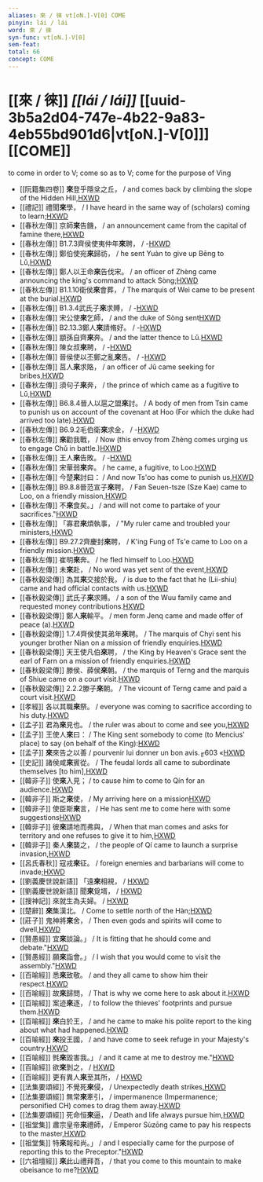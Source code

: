 ```yaml
---
aliases: 來 / 徠 vt[oN.]-V[0] COME
pinyin: lái / lái
word: 來 / 徠
syn-func: vt[oN.]-V[0]
sem-feat: 
total: 66
concept: COME 
---
```

# [[來 / 徠]] *[[lái / lái]]*  [[uuid-3b5a2d04-747e-4b22-9a83-4eb55bd901d6|vt[oN.]-V[0]]] [[COME]]
to come in order to V; come so as to V; come for the purpose of Ving
 - [[阮籍集四卷]] **來**登乎隱坌之丘， / and comes back by climbing the slope of the Hidden Hill,[HXWD](https://hxwd.org/textview.html?location=CH2b1558_CHANT_003-31a.11)
 - [[禮記]] 禮聞**來**學， / I have heard in the same way of (scholars) coming to learn;[HXWD](https://hxwd.org/textview.html?location=KR1d0052_tls_001-5a.20)
 - [[春秋左傳]] 京師**來**告饑， / an announcement came from the capital of famine there,[HXWD](https://hxwd.org/textview.html?location=KR1e0001_tls_001-121a.3)
 - [[春秋左傳]] B1.7.3齊侯使夷仲年**來**聘， / -[HXWD](https://hxwd.org/textview.html?location=KR1e0001_tls_001-133a.2)
 - [[春秋左傳]] 鄭伯使宛**來**歸祊， / he sent Yuàn to give up Bēng to Lǔ,[HXWD](https://hxwd.org/textview.html?location=KR1e0001_tls_001-151a.6)
 - [[春秋左傳]] 鄭人以王命**來**告伐宋。 / an officer of Zhèng came announcing the king's command to attack Sòng;[HXWD](https://hxwd.org/textview.html?location=KR1e0001_tls_001-172a.1)
 - [[春秋左傳]] B1.1.10衛侯**來**會葬， / The marquis of Weì came to be present at the burial.[HXWD](https://hxwd.org/textview.html?location=KR1e0001_tls_001-29a.2)
 - [[春秋左傳]] B1.3.4武氏子**來**求賻， / -[HXWD](https://hxwd.org/textview.html?location=KR1e0001_tls_001-65a.2)
 - [[春秋左傳]] 宋公使**來**乞師， / and the duke of Sòng sent[HXWD](https://hxwd.org/textview.html?location=KR1e0001_tls_001-84a.4)
 - [[春秋左傳]] B2.13.3鄭人**來**請脩好。 / -[HXWD](https://hxwd.org/textview.html?location=KR1e0001_tls_002-201a.1)
 - [[春秋左傳]] 顓孫自齊**來**奔。 / and the latter thence to Lǔ.[HXWD](https://hxwd.org/textview.html?location=KR1e0001_tls_003-244a.1)
 - [[春秋左傳]] 陳女叔**來**聘， / -[HXWD](https://hxwd.org/textview.html?location=KR1e0001_tls_003-288a.3)
 - [[春秋左傳]] 晉侯使以丕鄭之亂**來**告。 / -[HXWD](https://hxwd.org/textview.html?location=KR1e0001_tls_005-180a.1)
 - [[春秋左傳]] 莒人**來**求賂， / an officer of Jǔ came seeking for bribes,[HXWD](https://hxwd.org/textview.html?location=KR1e0001_tls_005-18a.3)
 - [[春秋左傳]] 須句子**來**奔， / the prince of which came as a fugitive to Lǔ,[HXWD](https://hxwd.org/textview.html?location=KR1e0001_tls_005-334a.9)
 - [[春秋左傳]] B6.8.4晉人以扈之盟**來**討。 / A body of men from Tsin came to punish us on account of the covenant at Hoo (For which the duke had arrived too late).[HXWD](https://hxwd.org/textview.html?location=KR1e0001_tls_006-161a.2)
 - [[春秋左傳]] B6.9.2毛伯衛**來**求金， / -[HXWD](https://hxwd.org/textview.html?location=KR1e0001_tls_006-182a.2)
 - [[春秋左傳]] **來**勸我戰， / Now (this envoy from Zhèng comes urging us to engage Chǔ in battle.)[HXWD](https://hxwd.org/textview.html?location=KR1e0001_tls_007-233a.58)
 - [[春秋左傳]] 王人**來**告敗。 / -[HXWD](https://hxwd.org/textview.html?location=KR1e0001_tls_008-14a.1)
 - [[春秋左傳]] 宋華弱**來**奔。 / he came, a fugitive, to Loo.[HXWD](https://hxwd.org/textview.html?location=KR1e0001_tls_009-128a.1)
 - [[春秋左傳]] 今楚**來**討曰： / And now Ts'oo has come to punish us,[HXWD](https://hxwd.org/textview.html?location=KR1e0001_tls_009-181a.15)
 - [[春秋左傳]] B9.8.8晉范宣子**來**聘， / Fan Seuen-tsze (Sze Kae) came to Loo, on a friendly mission,[HXWD](https://hxwd.org/textview.html?location=KR1e0001_tls_009-183a.2)
 - [[春秋左傳]] 不**來**食矣。」 / and will not come to partake of your sacrifices."[HXWD](https://hxwd.org/textview.html?location=KR1e0001_tls_009-472a.16)
 - [[春秋左傳]] 「寡君**來**煩執事， / "My ruler came and troubled your ministers,[HXWD](https://hxwd.org/textview.html?location=KR1e0001_tls_009-654a.5)
 - [[春秋左傳]] B9.27.2齊慶封**來**聘， / K'ing Fung of Ts'e came to Loo on a friendly mission.[HXWD](https://hxwd.org/textview.html?location=KR1e0001_tls_009-671a.2)
 - [[春秋左傳]] 崔明**來**奔。 / he fled himself to Loo.[HXWD](https://hxwd.org/textview.html?location=KR1e0001_tls_009-688a.34)
 - [[春秋左傳]] 未**來**赴， / No word was yet sent of the event,[HXWD](https://hxwd.org/textview.html?location=KR1e0001_tls_009-719a.4)
 - [[春秋穀梁傳]] 為其**來**交接於我， / is due to the fact that he (Lii-shiu) came and had official contacts with us.[HXWD](https://hxwd.org/textview.html?location=KR1e0008_tls_001-14a.9)
 - [[春秋穀梁傳]] 武氏子**來**求賻。 / a son of the Wuu family came and requested money contributions.[HXWD](https://hxwd.org/textview.html?location=KR1e0008_tls_001-23a.3)
 - [[春秋穀梁傳]] 鄭人**來**輸平。 / men form Jenq came and made offer of peace (a).[HXWD](https://hxwd.org/textview.html?location=KR1e0008_tls_001-45a.3)
 - [[春秋穀梁傳]] 1.7.4齊侯使其弟年**來**聘。 / The marquis of Chyi sent his younger brother Nian on a mission of friendly enquiries.[HXWD](https://hxwd.org/textview.html?location=KR1e0008_tls_001-53a.2)
 - [[春秋穀梁傳]] 天王使凡伯**來**聘， / the King by Heaven's Grace sent the earl of Farn on a mission of friendly enquiries.[HXWD](https://hxwd.org/textview.html?location=KR1e0008_tls_001-55a.2)
 - [[春秋穀梁傳]] 滕侯、薛侯**來**朝。 / the marquis of Terng and the marquis of Shiue came on a court visit.[HXWD](https://hxwd.org/textview.html?location=KR1e0008_tls_001-83a.3)
 - [[春秋穀梁傳]] 2.2.2滕子**來**朝。 / The vicount of Terng came and paid a court visit.[HXWD](https://hxwd.org/textview.html?location=KR1e0008_tls_002-10a.2)
 - [[孝經]] 各以其職**來**祭。 / everyone was coming to sacrifice according to his duty.[HXWD](https://hxwd.org/textview.html?location=KR1f0001_tls_009-1a.19)
 - [[孟子]] 君為**來**見也。 / the ruler was about to come and see you,[HXWD](https://hxwd.org/textview.html?location=KR1h0001_tls_002-77a.4)
 - [[孟子]] 王使人**來**曰： / The King sent somebody to come (to Mencius' place) to say (on behalf of the King):[HXWD](https://hxwd.org/textview.html?location=KR1h0001_tls_004-2a.3)
 - [[孟子]] **來**來告之以善 / pourvenir lui donner un bon avis.╓603 «[HXWD](https://hxwd.org/textview.html?location=KR1h0001_tls_012-56a.8)
 - [[史記]] 諸侯咸**來**賓從。 / The feudal lords all came to subordinate themselves [to him],[HXWD](https://hxwd.org/textview.html?location=KR2a0001_tls_001-3a.9)
 - [[韓非子]] 使**來**入見； / to cause him to come to Qín for an audience.[HXWD](https://hxwd.org/textview.html?location=KR3c0005_tls_002-19a.6)
 - [[韓非子]] 斯之**來**使， / My arriving here on a mission[HXWD](https://hxwd.org/textview.html?location=KR3c0005_tls_002-29a.2)
 - [[韓非子]] 使臣斯**來**言， / He has sent me to come here with some suggestions[HXWD](https://hxwd.org/textview.html?location=KR3c0005_tls_002-34a.9)
 - [[韓非子]] 彼**來**請地而弗與， / When that man comes and asks for territory and one refuses to give it to him,[HXWD](https://hxwd.org/textview.html?location=KR3c0005_tls_010-47a.7)
 - [[韓非子]] 秦人**來**襲之， / the people of Qí came to launch a surprise invasion,[HXWD](https://hxwd.org/textview.html?location=KR3c0005_tls_032-141a.10)
 - [[呂氏春秋]] 寇戎**來**征。 / foreign enemies and barbarians will come to invade;[HXWD](https://hxwd.org/textview.html?location=KR3j0009_tls_002-9a.5)
 - [[劉義慶世說新語]] 「遠**來**相視，
                     / [HXWD](https://hxwd.org/textview.html?location=KR3l0002_tls_001-9a.12)
 - [[劉義慶世說新語]] 聞**來**覓壻，
                     / [HXWD](https://hxwd.org/textview.html?location=KR3l0002_tls_006-19a.12)
 - [[搜神記]] 來就生為夫婦。 / [HXWD](https://hxwd.org/textview.html?location=KR3l0099_tls_016-21a.11)
 - [[楚辭]] **來**集漢北。 / Come to settle north of the Hàn;[HXWD](https://hxwd.org/textview.html?location=KR4a0001_tls_004-21a.4)
 - [[莊子]] 鬼神將**來**舍， / Then even gods and spirits will come to dwell,[HXWD](https://hxwd.org/textview.html?location=KR5c0126_tls_004-6a.47)
 - [[賢愚經]] 宜**來**談論。」 / It is fitting that he should come and debate."[HXWD](https://hxwd.org/textview.html?location=KR6b0059_T_010-0420b.20)
 - [[賢愚經]] 願**來**詣會。」 / I wish that you would come to visit the assembly."[HXWD](https://hxwd.org/textview.html?location=KR6b0059_T_010-0420b.25)
 - [[百喻經]] 悉**來**致敬。 / and they all came to show him their respect.[HXWD](https://hxwd.org/textview.html?location=KR6b0066_T_001-0544c.35)
 - [[百喻經]] 故**來**歸問， / That is why we come here to ask about it.[HXWD](https://hxwd.org/textview.html?location=KR6b0066_T_001-0546a.48)
 - [[百喻經]] 案迹**來**逐， / to follow the thieves' footprints and pursue them.[HXWD](https://hxwd.org/textview.html?location=KR6b0066_T_003-0552c.73)
 - [[百喻經]] **來**白於王， / and he came to make his polite report to the king about what had happened.[HXWD](https://hxwd.org/textview.html?location=KR6b0066_T_003-0553a.53)
 - [[百喻經]] **來**投王國， / and have come to seek refuge in your Majesty's country.[HXWD](https://hxwd.org/textview.html?location=KR6b0066_T_003-0553a.9)
 - [[百喻經]] 毿**來**毀害我。」 / and it came at me to destroy me."[HXWD](https://hxwd.org/textview.html?location=KR6b0066_T_004-0555c.20)
 - [[百喻經]] 欲**來**剝之， / [HXWD](https://hxwd.org/textview.html?location=KR6b0066_T_004-0556a.49)
 - [[百喻經]] 更有異人**來**至其所， / [HXWD](https://hxwd.org/textview.html?location=KR6b0066_T_004-0557a.8)
 - [[法集要頌經]] 不覺死**來**侵， / Unexpectedly death strikes,[HXWD](https://hxwd.org/textview.html?location=KR6b0070_T_001-0777c.22)
 - [[法集要頌經]] 無常**來**牽引， / impermanence (Impermanence; personified CH) comes to drag them away.[HXWD](https://hxwd.org/textview.html?location=KR6b0070_T_001-0777c.50)
 - [[法集要頌經]] 死命恒**來**逼， / Death and life always pursue him,[HXWD](https://hxwd.org/textview.html?location=KR6b0070_T_001-0778b.44)
 - [[祖堂集]] 肅宗皇帝**來**禮師， / Emperor Sùzōng came to pay his respects to the master,[HXWD](https://hxwd.org/textview.html?location=KR6q0002_Yan_003-1105a.80)
 - [[祖堂集]] 特**來**報和尚。」 / and I especially came for the purpose of reporting this to the Preceptor."[HXWD](https://hxwd.org/textview.html?location=KR6q0002_Yan_016-4122a.39)
 - [[六祖壇經]] **來**此山禮拜吾， / that you come to this mountain to make obeisance to me?[HXWD](https://hxwd.org/textview.html?location=KR6q0082_T_001-0337a.58)